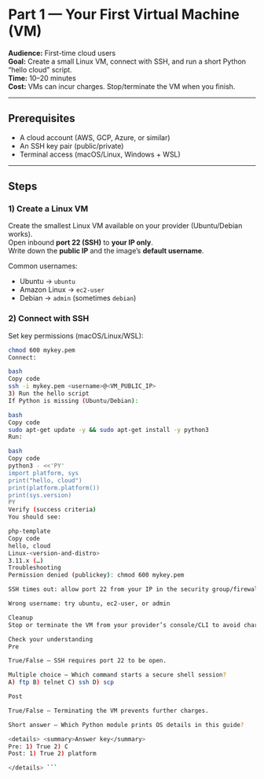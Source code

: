 # Part 1 — Your First Virtual Machine (VM)

**Audience:** First-time cloud users  
**Goal:** Create a small Linux VM, connect with SSH, and run a short Python “hello cloud” script.  
**Time:** 10–20 minutes  
**Cost:** VMs can incur charges. Stop/terminate the VM when you finish.

---

## Prerequisites
- A cloud account (AWS, GCP, Azure, or similar)
- An SSH key pair (public/private)
- Terminal access (macOS/Linux, Windows + WSL)

---

## Steps

### 1) Create a Linux VM
Create the smallest Linux VM available on your provider (Ubuntu/Debian works).  
Open inbound **port 22 (SSH)** to **your IP only**.  
Write down the **public IP** and the image’s **default username**.

Common usernames:
- Ubuntu → `ubuntu`
- Amazon Linux → `ec2-user`
- Debian → `admin` (sometimes `debian`)

### 2) Connect with SSH
Set key permissions (macOS/Linux/WSL):
```bash
chmod 600 mykey.pem
Connect:

bash
Copy code
ssh -i mykey.pem <username>@<VM_PUBLIC_IP>
3) Run the hello script
If Python is missing (Ubuntu/Debian):

bash
Copy code
sudo apt-get update -y && sudo apt-get install -y python3
Run:

bash
Copy code
python3 - <<'PY'
import platform, sys
print("hello, cloud")
print(platform.platform())
print(sys.version)
PY
Verify (success criteria)
You should see:

php-template
Copy code
hello, cloud
Linux-<version-and-distro>
3.11.x (…)
Troubleshooting
Permission denied (publickey): chmod 600 mykey.pem

SSH times out: allow port 22 from your IP in the security group/firewall

Wrong username: try ubuntu, ec2-user, or admin

Cleanup
Stop or terminate the VM from your provider’s console/CLI to avoid charges.

Check your understanding
Pre

True/False — SSH requires port 22 to be open.

Multiple choice — Which command starts a secure shell session?
A) ftp B) telnet C) ssh D) scp

Post

True/False — Terminating the VM prevents further charges.

Short answer — Which Python module prints OS details in this guide?

<details> <summary>Answer key</summary>
Pre: 1) True 2) C
Post: 1) True 2) platform

</details> ```